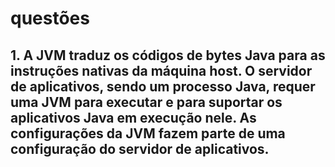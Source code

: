 # questões

## 1. A JVM traduz os códigos de bytes Java para as instruções nativas da máquina host. O servidor de aplicativos, sendo um processo Java, requer uma JVM para executar e para suportar os aplicativos Java em execução nele. As configurações da JVM fazem parte de uma configuração do servidor de aplicativos.

